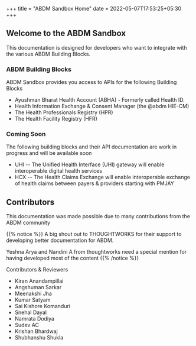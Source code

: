 +++
title = "ABDM Sandbox Home"
date = 2022-05-07T17:53:25+05:30
+++

## Welcome to the ABDM Sandbox

This documentation is designed for developers who want to integrate with the various ABDM Building Blocks. 

### ABDM Building Blocks 
ABDM Sandbox provides you access to APIs for the following Building Blocks 

- Ayushman Bharat Health Account (ABHA) - Formerly called Health ID. 
- Health Information Exchange & Consent Manager (the @abdm HIE-CM)
- The Health Professionals Registry (HPR)
- The Health Facility Registry (HFR) 

### Coming Soon
The following building blocks and their API documentation are work in progress and will be available soon 

- UHI -- The Unified Health Interface (UHI) gateway will enable interoperable digital health services 
- HCX -- The Health Claims Exchange will enable interoperable exchange of health claims between payers & providers starting with PMJAY 
 
## Contributors

This documentation was made possible due to many contributions from the ABDM community

{{% notice %}} A big shout out to THOUGHTWORKS for their support to developing better documentation for ABDM. 

Yeshna Arya and Nandini A from thoughtworks need a special mention for having developed most of the content
{{% /notice %}}

Contributors & Reviewers 
- Kiran Anandampillai
- Angshuman Sarkar
- Meenakshi Jha
- Kumar Satyam
- Sai Kishore Komanduri
- Snehal Dayal
- Namrata Dodiya
- Sudev AC
- Krishan Bhardwaj
- Shubhanshu Shukla
